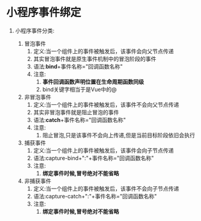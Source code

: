# 小程序事件绑定

1. 小程序事件分类:

   1. 冒泡事件
      1. 定义:当一个组件上的事件被触发后，该事件会向父节点传递
      2. 其实冒泡事件就是原生事件机制中的冒泡阶段的事件
      3. 语法:**bind**+事件名称="回调函数名称"
      4. 注意:
         1. **事件回调函数声明位置在生命周期函数同级**
         2. bind关键字相当于是Vue中的@
   2. 非冒泡事件
      1. 定义:当一个组件上的事件被触发后，该事件不会向父节点传递
      2. 其实非冒泡事件就是阻止冒泡的事件
      3. 语法:**catch**+事件名称="回调函数名称"
      4. 注意:
         1. 阻止冒泡,只是该事件不会向上传递,但是当前目标阶段依旧会执行
   3. 捕获事件
      1. 定义:当一个组件上的事件被触发后，该事件会向子节点传递
      2. 语法:capture-bind+":"+事件名称="回调函数名称"
      3. 注意:
         1. **绑定事件时候,冒号绝对不能省略**
   4. 非捕获事件
      1. 定义:当一个组件上的事件被触发后，该事件不会向子节点传递
      2. 语法:capture-catch+":"+事件名称="回调函数名称"
      3. 注意:
         1. **绑定事件时候,冒号绝对不能省略**
   
   
